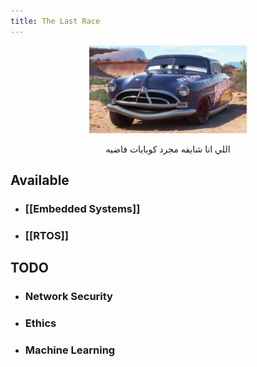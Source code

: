 ```yaml
---
title: The Last Race
---
```


<div style="text-align: center;">
  <img src="Profile-Doc_hudson.webp" alt="Profile Doc" style="width: 50%;"/>
  <p>اللي انا شايفه مجرد كوبايات فاضيه</p>
</div>

## Available

- ### [[Embedded Systems]]
- ### [[RTOS]]

## TODO

- ### Network Security
- ### Ethics
- ### Machine Learning
